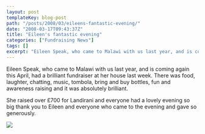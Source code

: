 ```yaml
---
layout: post
templateKey: blog-post
path: "/posts/2008/03/eileens-fantastic-evening/"
date: "2008-03-17T09:43:37Z"
title: "Eileen's fantastic evening"
categories: ["Fundraising News"]
tags: []
excerpt: "Eileen Speak, who came to Malawi with us last year, and is coming again this April, had a brilliant..."
---
```


Eileen Speak, who came to Malawi with us last year, and is coming again this April, had a brilliant fundraiser at her house last week. There was food, laughter, chatting, music, tombola, bring and buy bottles, fun and awareness raising and it was absolutely brilliant.

She raised over £700 for Landirani and everyone had a lovely evening so big thank you to Eileen and everyone who came to the evening and gave so generously.

![](http://www.landirani.org/image_library/news/thumb-200x200/49957570609famalawi_april_2007_287.jpg)
